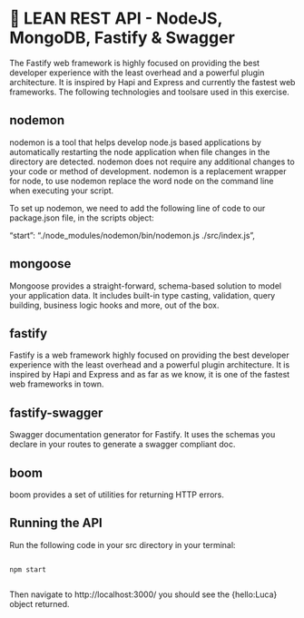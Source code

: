 # 🚀 LEAN REST API - NodeJS, MongoDB, Fastify & Swagger

The Fastify web framework is highly focused on providing the best developer experience with the least overhead and a powerful plugin architecture. It is inspired by Hapi and Express and currently the fastest web frameworks. The following technologies and toolsare used in this exercise.

## nodemon

nodemon is a tool that helps develop node.js based applications by automatically restarting the node application when file changes in the directory are detected.
nodemon does not require any additional changes to your code or method of development. nodemon is a replacement wrapper for node, to use nodemon replace the word node on the command line when executing your script.

To set up nodemon, we need to add the following line of code to our package.json file, in the scripts object:

“start”: “./node_modules/nodemon/bin/nodemon.js ./src/index.js”,


## mongoose

Mongoose provides a straight-forward, schema-based solution to model your application data. It includes built-in type casting, validation, query building, business logic hooks and more, out of the box.


## fastify

Fastify is a web framework highly focused on providing the best developer experience with the least overhead and a powerful plugin architecture. It is inspired by Hapi and Express and as far as we know, it is one of the fastest web frameworks in town.

## fastify-swagger

Swagger documentation generator for Fastify. It uses the schemas you declare in your routes to generate a swagger compliant doc.


## boom

boom provides a set of utilities for returning HTTP errors.


## Running the API

Run the following code in your src directory in your terminal:

``` 

npm start


```

Then navigate to http://localhost:3000/ you should see the {hello:Luca} object returned.
